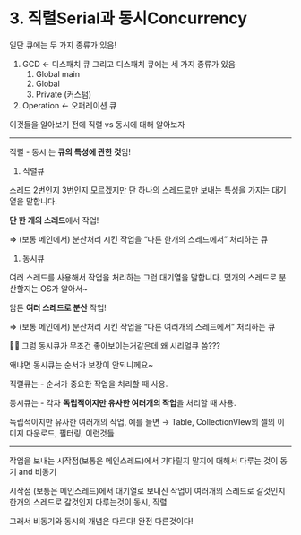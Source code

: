 # 3. 직렬Serial과 동시Concurrency

일단 큐에는 두 가지 종류가 있음!

1. GCD ← 디스패치 큐
그리고 디스패치 큐에는 세 가지 종류가 있음
    1. Global main
    2. Global
    3. Private (커스텀)
2. Operation ← 오퍼레이션 큐

이것들을 알아보기 전에 직렬 vs 동시에 대해 알아보자

---

직렬 - 동시 는 **큐의 특성에 관한 것**임!

1. 직렬큐

스레드 2번인지 3번인지 모르겠지만 단 하나의 스레드로만 보내는 특성을 가지는 대기열을 말합니다.

**단 한 개의 스레드**에서 작업!

⇒ (보통 메인에서) 분산처리 시킨 작업을 “다른 한개의 스레드에서” 처리하는 큐

1. 동시큐

여러 스레드를 사용해서 작업을 처리하는 그런 대기열을 말합니다. 몇개의 스레드로 분산할지는 OS가 알아서~

암튼 **여러 스레드로 분산** 작업!

⇒ (보통 메인에서) 분산처리 시킨 작업을 “다른 여러개의 스레드에서” 처리하는 큐

🙋‍♂️ 그럼 동시큐가 무조건 좋아보이는거같은데 왜 시리얼큐 씀???

왜냐면 동시큐는 순서가 보장이 안되니께요~

직렬큐는 - 순서가 중요한 작업을 처리할 때 사용.

동시큐는 - 각자 **독립적이지만 유사한 여러개의 작업**을 처리할 때 사용.

독립적이지만 유사한 여러개의 작업, 예를 들면 → Table, CollectionVIew의 셀의 이미지 다운로드, 필터링, 이런것들

---

작업을 보내는 시작점(보통은 메인스레드)에서 기다릴지 말지에 대해서 다루는 것이 동기 and 비동기

시작점 (보통은 메인스레드)에서 대기열로 보내진 작업이 여러개의 스레드로 갈것인지 한개의 스레드로 갈것인지 다루는것이 동시, 직렬

그래서 비동기와 동시의 개념은 다르다! 완전 다른것이다!